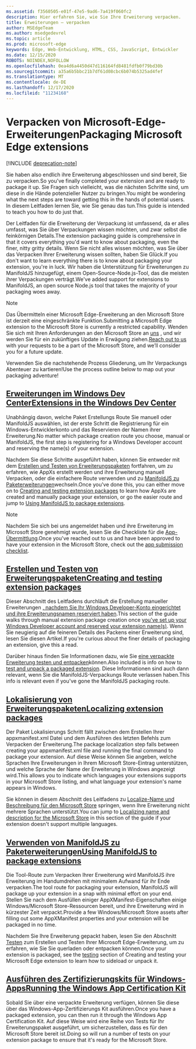 ```yaml
---
ms.assetid: f3560505-e01f-47e5-9ad6-7a419f060fc2
description: Hier erfahren Sie, wie Sie Ihre Erweiterung verpacken.
title: Erweiterungen – verpacken
author: MSEdgeTeam
ms.author: msedgedevrel
ms.topic: article
ms.prod: microsoft-edge
keywords: Edge, Web-Entwicklung, HTML, CSS, JavaScript, Entwickler
ms.date: 12/15/2020
ROBOTS: NOINDEX,NOFOLLOW
ms.openlocfilehash: 0ea4d6a4450d47d116164fd8481fdfb0f79bd30b
ms.sourcegitcommit: a35a6b5bbc21b7df61d08cbc6b074b5325ad4fef
ms.translationtype: MT
ms.contentlocale: de-DE
ms.lasthandoff: 12/17/2020
ms.locfileid: "11234168"
---
```

# <span data-ttu-id="10b7a-104">Verpacken von Microsoft-Edge-Erweiterungen</span><span class="sxs-lookup"><span data-stu-id="10b7a-104">Packaging Microsoft Edge extensions</span></span>  

[!INCLUDE [deprecation-note](../includes/deprecation-note.md)]  

<span data-ttu-id="10b7a-105">Sie haben also endlich ihre Erweiterung abgeschlossen und sind bereit, Sie zu verpacken.</span><span class="sxs-lookup"><span data-stu-id="10b7a-105">So you've finally completed your extension and are ready to package it up.</span></span> <span data-ttu-id="10b7a-106">Sie Fragen sich vielleicht, was die nächsten Schritte sind, um diese in die Hände potenzieller Nutzer zu bringen.</span><span class="sxs-lookup"><span data-stu-id="10b7a-106">You might be wondering what the next steps are toward getting this in the hands of potential users.</span></span> <span data-ttu-id="10b7a-107">In diesem Leitfaden lernen Sie, wie Sie genau das tun.</span><span class="sxs-lookup"><span data-stu-id="10b7a-107">This guide is intended to teach you how to do just that.</span></span>

<span data-ttu-id="10b7a-108">Der Leitfaden für die Erweiterung der Verpackung ist umfassend, da er alles umfasst, was Sie über Verpackungen wissen möchten, und zwar selbst die feinkörnigen Details.</span><span class="sxs-lookup"><span data-stu-id="10b7a-108">The extension packaging guide is comprehensive in that it covers everything you'd want to know about packaging, even the finer, nitty gritty details.</span></span> <span data-ttu-id="10b7a-109">Wenn Sie nicht alles wissen möchten, was Sie über das Verpacken Ihrer Erweiterung wissen sollten, haben Sie Glück.</span><span class="sxs-lookup"><span data-stu-id="10b7a-109">If you don't want to learn everything there is to know about packaging your extension, you're in luck.</span></span> <span data-ttu-id="10b7a-110">Wir haben die Unterstützung für Erweiterungen zu ManifoldJS hinzugefügt, einem Open-Source-Node.js-Tool, das die meisten ihrer Verpackungen verträgt.</span><span class="sxs-lookup"><span data-stu-id="10b7a-110">We've added support for extensions to ManifoldJS, an open source Node.js tool that takes the majority of your packaging woes away.</span></span>

> [!NOTE]
> <span data-ttu-id="10b7a-111">Das Übermitteln einer Microsoft Edge-Erweiterung an den Microsoft Store ist derzeit eine eingeschränkte Funktion.</span><span class="sxs-lookup"><span data-stu-id="10b7a-111">Submitting a Microsoft Edge extension to the Microsoft Store is currently a restricted capability.</span></span> <span data-ttu-id="10b7a-112">Wenden Sie sich mit Ihren Anforderungen an den Microsoft Store an [uns](https://aka.ms/extension-request) , und wir werden Sie für ein zukünftiges Update in Erwägung ziehen.</span><span class="sxs-lookup"><span data-stu-id="10b7a-112">[Reach out to us](https://aka.ms/extension-request) with your requests to be a part of the Microsoft Store, and we’ll consider you for a future update.</span></span>


<span data-ttu-id="10b7a-113">Verwenden Sie die nachstehende Prozess Gliederung, um Ihr Verpackungs Abenteuer zu kartieren!</span><span class="sxs-lookup"><span data-stu-id="10b7a-113">Use the process outline below to map out your packaging adventure!</span></span>


## [<span data-ttu-id="10b7a-114">Erweiterungen im Windows Dev Center</span><span class="sxs-lookup"><span data-stu-id="10b7a-114">Extensions in the Windows Dev Center</span></span>](./packaging/extensions-in-the-windows-dev-center.md)

<span data-ttu-id="10b7a-115">Unabhängig davon, welche Paket Erstellungs Route Sie manuell oder ManifoldJS auswählen, ist der erste Schritt die Registrierung für ein Windows-Entwicklerkonto und das Reservieren der Namen ihrer Erweiterung.</span><span class="sxs-lookup"><span data-stu-id="10b7a-115">No matter which package creation route you choose, manual or ManifoldJS, the first step is registering for a Windows Developer account and reserving the name(s) of your extension.</span></span>

<span data-ttu-id="10b7a-116">Nachdem Sie diese Schritte ausgeführt haben, können Sie entweder mit dem [Erstellen und Testen von Erweiterungspaketen](./packaging/creating-and-testing-extension-packages.md) fortfahren, um zu erfahren, wie AppXs erstellt werden und ihre Erweiterung manuell Verpacken, oder die einfachere Route verwenden und zu [ManifoldJS zu Paketerweiterungen](./packaging/using-ManifoldJS-to-package-extensions.md)wechseln.</span><span class="sxs-lookup"><span data-stu-id="10b7a-116">Once you've done this, you can either move on to [Creating and testing extension packages](./packaging/creating-and-testing-extension-packages.md) to learn how AppXs are created and manually package your extension, or go the easier route and jump to [Using ManifoldJS to package extensions](./packaging/using-ManifoldJS-to-package-extensions.md).</span></span>

> [!NOTE]
> <span data-ttu-id="10b7a-117">Nachdem Sie sich bei uns angemeldet haben und ihre Erweiterung im Microsoft Store genehmigt wurde, lesen Sie die Checkliste für die [App-Übermittlung](https://docs.microsoft.com/windows/uwp/publish/app-submissions).</span><span class="sxs-lookup"><span data-stu-id="10b7a-117">Once you've reached out to us and have been approved to have your extension in the Microsoft Store, check out the [app submission checklist](https://docs.microsoft.com/windows/uwp/publish/app-submissions).</span></span>


## [<span data-ttu-id="10b7a-118">Erstellen und Testen von Erweiterungspaketen</span><span class="sxs-lookup"><span data-stu-id="10b7a-118">Creating and testing extension packages</span></span>](./packaging/creating-and-testing-extension-packages.md)

<span data-ttu-id="10b7a-119">Dieser Abschnitt des Leitfadens durchläuft die Erstellung manueller Erweiterungen [, nachdem Sie Ihr Windows Developer-Konto eingerichtet und ihre Erweiterungsnamen reserviert haben](./packaging/extensions-in-the-windows-Dev-Center.md).</span><span class="sxs-lookup"><span data-stu-id="10b7a-119">This section of the guide walks through manual extension package creation once [you've set up your Windows Developer account and reserved your extension name(s)](./packaging/extensions-in-the-windows-Dev-Center.md).</span></span> <span data-ttu-id="10b7a-120">Wenn Sie neugierig auf die feineren Details des Packens einer Erweiterung sind, lesen Sie diesen Artikel.</span><span class="sxs-lookup"><span data-stu-id="10b7a-120">If you're curious about the finer details of packaging an extension, give this a read.</span></span>

<span data-ttu-id="10b7a-121">Darüber hinaus finden Sie Informationen dazu, wie Sie [eine verpackte Erweiterung testen und entpacken](./packaging/creating-and-testing-extension-packages.md#testing-an-appx-package)können.</span><span class="sxs-lookup"><span data-stu-id="10b7a-121">Also included is info on how to [test and unpack a packaged extension](./packaging/creating-and-testing-extension-packages.md#testing-an-appx-package).</span></span> <span data-ttu-id="10b7a-122">Diese Informationen sind auch dann relevant, wenn Sie die ManifoldJS-Verpackungs Route verlassen haben.</span><span class="sxs-lookup"><span data-stu-id="10b7a-122">This info is relevant even if you've gone the ManifoldJS packaging route.</span></span>

## [<span data-ttu-id="10b7a-123">Lokalisierung von Erweiterungspaketen</span><span class="sxs-lookup"><span data-stu-id="10b7a-123">Localizing extension packages</span></span>](./packaging/localizing-extension-packages.md)
<span data-ttu-id="10b7a-124">Der Paket Lokalisierungs Schritt fällt zwischen dem Erstellen Ihrer appxmanifest.xml Datei und dem Ausführen des letzten Befehls zum Verpacken der Erweiterung.</span><span class="sxs-lookup"><span data-stu-id="10b7a-124">The package localization step falls between creating your appxmanifest.xml file and running the final command to package your extension.</span></span>
<span data-ttu-id="10b7a-125">Auf diese Weise können Sie angeben, welche Sprachen Ihre Erweiterungen in Ihrem Microsoft Store-Eintrag unterstützen, und welche Sprache der Name der Erweiterung in Windows angezeigt wird.</span><span class="sxs-lookup"><span data-stu-id="10b7a-125">This allows you to indicate which languages your extensions supports in your Microsoft Store listing, and what language your extension's name appears in Windows.</span></span>

<span data-ttu-id="10b7a-126">Sie können in diesem Abschnitt des Leitfadens zu [Localize-Name und Beschreibung für den Microsoft Store](./packaging/localizing-extension-packages.md#localizing-name-and-description-in-the-microsoft-store) springen, wenn Ihre Erweiterung nicht mehrere Sprachen unterstützt.</span><span class="sxs-lookup"><span data-stu-id="10b7a-126">You can jump to [Localizing name and description for the Microsoft Store](./packaging/localizing-extension-packages.md#localizing-name-and-description-in-the-microsoft-store) in this section of the guide if your extension doesn't support multiple languages.</span></span>

## [<span data-ttu-id="10b7a-127">Verwenden von ManifoldJS zu Paketerweiterungen</span><span class="sxs-lookup"><span data-stu-id="10b7a-127">Using ManifoldJS to package extensions</span></span>](./packaging/using-ManifoldJS-to-package-extensions.md)

<span data-ttu-id="10b7a-128">Die Tool-Route zum Verpacken Ihrer Erweiterung wird ManifoldJS ihre Erweiterung im Handumdrehen mit minimalem Aufwand für ihr Ende verpacken.</span><span class="sxs-lookup"><span data-stu-id="10b7a-128">The tool route for packaging your extension, ManifoldJS will package up your extension in a snap with minimal effort on your end.</span></span> <span data-ttu-id="10b7a-129">Stellen Sie nach dem Ausfüllen einiger AppXManifest-Eigenschaften einige Windows/Microsoft Store-Ressourcen bereit, und ihre Erweiterung wird in kürzester Zeit verpackt.</span><span class="sxs-lookup"><span data-stu-id="10b7a-129">Provide a few Windows/Microsoft Store assets after filling out some AppXManifest properties and your extension will be packaged in no time.</span></span>

<span data-ttu-id="10b7a-130">Nachdem Sie Ihre Erweiterung gepackt haben, lesen Sie den Abschnitt [Testen](./packaging/creating-and-testing-extension-packages.md#testing-an-appx-package) zum Erstellen und Testen Ihrer Microsoft Edge-Erweiterung, um zu erfahren, wie Sie Sie querladen oder entpacken können.</span><span class="sxs-lookup"><span data-stu-id="10b7a-130">Once your extension is packaged, see the [testing](./packaging/creating-and-testing-extension-packages.md#testing-an-appx-package) section of Creating and testing your Microsoft Edge extension to learn how to sideload or unpack it.</span></span>


## [<span data-ttu-id="10b7a-131">Ausführen des Zertifizierungskits für Windows-Apps</span><span class="sxs-lookup"><span data-stu-id="10b7a-131">Running the Windows App Certification Kit</span></span>](./packaging/running-the-windows-app-certification-kit.md)

<span data-ttu-id="10b7a-132">Sobald Sie über eine verpackte Erweiterung verfügen, können Sie diese über das Windows-App-Zertifizierungs Kit ausführen.</span><span class="sxs-lookup"><span data-stu-id="10b7a-132">Once you have a packaged extension, you can then run it through the Windows App Certification Kit.</span></span> <span data-ttu-id="10b7a-133">Auf diese Weise wird eine Reihe von Tests für Ihr Erweiterungspaket ausgeführt, um sicherzustellen, dass es für den Microsoft Store bereit ist.</span><span class="sxs-lookup"><span data-stu-id="10b7a-133">Doing so will run a number of tests on your extension package to ensure that it's ready for the Microsoft Store.</span></span>
